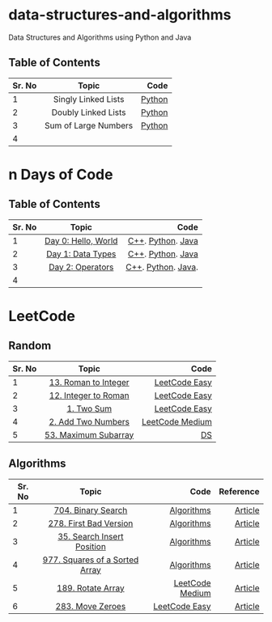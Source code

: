 # data-structures-and-algorithms
Data Structures and Algorithms using Python and Java


## Table of Contents

| Sr. No        | Topic           | Code  |
| ------------- |:-------------:| -----:|
| 1      | Singly Linked Lists | [Python](https://github.com/shreyasr3/data-structures-and-algorithms/blob/main/linked-lists/singly-linked-list.py) |
| 2      | Doubly Linked Lists      |   [Python](https://github.com/shreyasr3/data-structures-and-algorithms/blob/main/linked-lists/doubly-linked-list.py)|
|3|Sum of Large Numbers|[Python](https://github.com/shreyasr3/data-structures-and-algorithms/blob/main/codes/sum-of-large-nums.py)|
|4|||


# n Days of Code

## Table of Contents

| Sr. No        | Topic           | Code  |
| ------------- |:-------------:| -----:|
| 1      | [Day 0: Hello, World](https://www.hackerrank.com/challenges/30-hello-world/problem?h_r=email&unlock_token=08a050cc8820a7bdc9aa03dba047a0465a8fd51f&utm_campaign=30_days_of_code_continuous&utm_medium=email&utm_source=daily_reminder) |[C++](https://github.com/shreyasr3/data-structures-and-algorithms/blob/main/n-days-of-codes/day0_hello-world.cpp). [Python](https://github.com/shreyasr3/data-structures-and-algorithms/blob/main/n-days-of-codes/day0_hello-world.py).  [Java](https://github.com/shreyasr3/data-structures-and-algorithms/blob/main/n-days-of-codes/day0_hello-world.java)|
|2|[Day 1: Data Types](https://www.hackerrank.com/challenges/30-data-types/problem?h_r=email&unlock_token=08a050cc8820a7bdc9aa03dba047a0465a8fd51f&utm_campaign=30_days_of_code_continuous&utm_medium=email&utm_source=daily_reminder&h_r=next-challenge&h_v=zen)|[C++](https://github.com/shreyasr3/data-structures-and-algorithms/blob/main/n-days-of-codes/day1_data-types.cpp). [Python](https://github.com/shreyasr3/data-structures-and-algorithms/blob/main/n-days-of-codes/day1_data-types.py). [Java](https://github.com/shreyasr3/data-structures-and-algorithms/tree/main/n-days-of-codes/day1_data-types.java)|
|3|[Day 2: Operators](https://www.hackerrank.com/challenges/30-operators/problem?h_r=email&unlock_token=99bf70851784b7425d9ff6d5079e2cca6732b008&utm_campaign=30_days_of_code_continuous&utm_medium=email&utm_source=daily_reminder)|[C++](). [Python](). [Java](). |
|4|||


# LeetCode

## Random

| Sr. No        | Topic           | Code  |
| ------------- |:-------------:| -----:|
| 1|[13. Roman to Integer](https://leetcode.com/problems/roman-to-integer/)|[LeetCode Easy](https://github.com/shreyasr3/data-structures-and-algorithms/blob/main/codes/leetcode-easy/13-roman-to-integer.py)|
|2|[12. Integer to Roman](https://leetcode.com/problems/integer-to-roman/)|[LeetCode Easy](https://github.com/shreyasr3/data-structures-and-algorithms/blob/main/codes/leetcode-easy/12-integer-to-roman.py)|
|3|[1. Two Sum](https://leetcode.com/problems/two-sum/)|[LeetCode Easy](https://github.com/shreyasr3/data-structures-and-algorithms/blob/main/codes/leetcode-easy/1-two-sum.py)|
|4|[2. Add Two Numbers](https://leetcode.com/problems/add-two-numbers/)|[LeetCode Medium](https://github.com/shreyasr3/data-structures-and-algorithms/blob/main/codes/leetcode-medium/2-add-two-numbers.py)|
|5|[53. Maximum Subarray](https://leetcode.com/problems/maximum-subarray/)|[DS](https://github.com/shreyasr3/data-structures-and-algorithms/blob/main/codes/leetcode-easy/53-maximum-subarray.py)|

## Algorithms

| Sr. No        | Topic           | Code  | Reference |
| ------------- |:-------------:| -----:| --------:|
|1|[704. Binary Search](https://leetcode.com/problems/binary-search/)|[Algorithms](https://github.com/shreyasr3/data-structures-and-algorithms/blob/main/algorithms/704-binary-search.py)|[Article](https://medium.com/swlh/binary-search-deep-dive-c9a0a558192e)|
|2|[278. First Bad Version](https://leetcode.com/problems/first-bad-version/)|[Algorithms](https://github.com/shreyasr3/data-structures-and-algorithms/blob/main/algorithms/278-first-bad-version.py)|[Article](https://leetcode.com/problems/first-bad-version/discuss/769685/Python-Clear-explanation-Powerful-Ultimate-Binary-Search-Template.-Solved-many-problems.)|
|3|[35. Search Insert Position](https://leetcode.com/problems/search-insert-position/)|[Algorithms](https://github.com/shreyasr3/data-structures-and-algorithms/blob/main/algorithms/35-search-insert-position.py)|[Article](https://www.geeksforgeeks.org/python-bitwise-operators/)|
|4|[977. Squares of a Sorted Array](https://leetcode.com/problems/squares-of-a-sorted-array/)|[Algorithms](https://github.com/shreyasr3/data-structures-and-algorithms/blob/main/algorithms/977-squares-of-sorted-array.py)|[Article](https://hackernoon.com/timsort-the-fastest-sorting-algorithm-youve-never-heard-of-36b28417f399)|
|5|[189. Rotate Array](https://leetcode.com/problems/rotate-array/)|[LeetCode Medium](https://github.com/shreyasr3/data-structures-and-algorithms/blob/main/algorithms/189-rotate-array.py)|[Article]()|
|6|[283. Move Zeroes](https://leetcode.com/problems/move-zeroes/)|[LeetCode Easy](https://github.com/shreyasr3/data-structures-and-algorithms/blob/main/algorithms/283-move-zeroes.py)|[Article]()|
